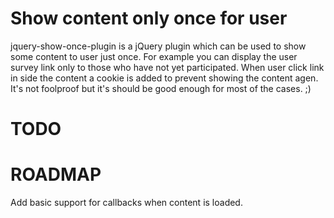 Show content only once for user
===============================
jquery-show-once-plugin is a jQuery plugin which can be used to show some content to user just once.
For example you can display the user survey link only to those who have not yet participated. When user click link in side the
content a cookie is added to prevent showing the content agen. It's not foolproof but it's should be good enough for most of the cases. ;)


TODO
====


ROADMAP
=======
Add basic support for callbacks when content is loaded.
